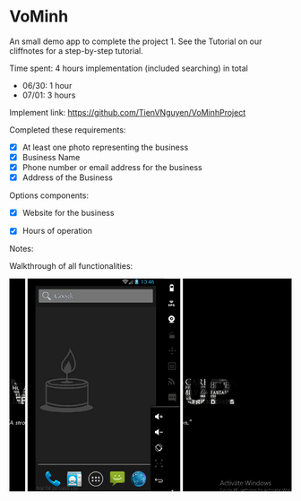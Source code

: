 # VoMinh
An small demo app to complete the project 1. See the Tutorial on our cliffnotes for a step-by-step tutorial.

Time spent: 4 hours implementation (included searching) in total
 - 06/30: 1 hour
 - 07/01: 3 hours

Implement link: https://github.com/TienVNguyen/VoMinhProject

Completed these requirements:
 * [x] At least one photo representing the business
 * [x] Business Name
 * [x] Phone number or email address for the business
 * [x] Address of the Business

Options components:
 * [x] Website for the business
 * [x] Hours of operation

 
Notes:

Walkthrough of all functionalities:

![Video Walkthrough](vominh_project.gif)